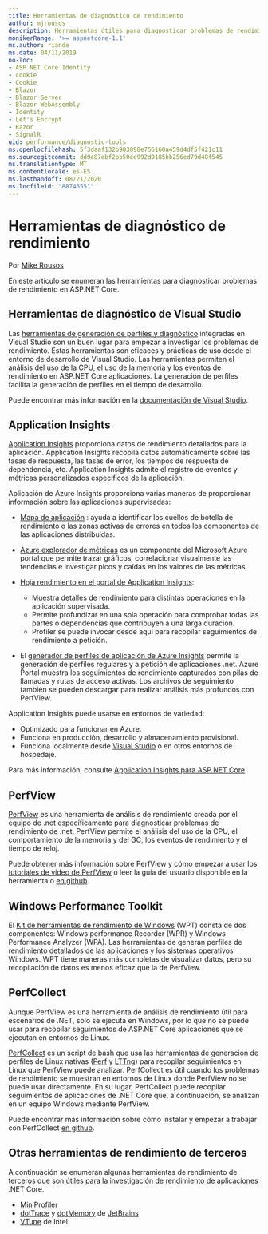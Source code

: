 ```yaml
---
title: Herramientas de diagnóstico de rendimiento
author: mjrousos
description: Herramientas útiles para diagnosticar problemas de rendimiento en aplicaciones de ASP.NET Core.
monikerRange: '>= aspnetcore-1.1'
ms.author: riande
ms.date: 04/11/2019
no-loc:
- ASP.NET Core Identity
- cookie
- Cookie
- Blazor
- Blazor Server
- Blazor WebAssembly
- Identity
- Let's Encrypt
- Razor
- SignalR
uid: performance/diagnostic-tools
ms.openlocfilehash: 5f3daaf132b903898e756160a459d4df5f421c11
ms.sourcegitcommit: dd0e87abf2bb50ee992d9185bb256ed79d48f545
ms.translationtype: MT
ms.contentlocale: es-ES
ms.lasthandoff: 08/21/2020
ms.locfileid: "88746551"
---
```

# <a name="performance-diagnostic-tools"></a>Herramientas de diagnóstico de rendimiento

Por [Mike Rousos](https://github.com/mjrousos)

En este artículo se enumeran las herramientas para diagnosticar problemas de rendimiento en ASP.NET Core.

## <a name="visual-studio-diagnostic-tools"></a>Herramientas de diagnóstico de Visual Studio

Las [herramientas de generación de perfiles y diagnóstico](/visualstudio/profiling) integradas en Visual Studio son un buen lugar para empezar a investigar los problemas de rendimiento. Estas herramientas son eficaces y prácticas de uso desde el entorno de desarrollo de Visual Studio. Las herramientas permiten el análisis del uso de la CPU, el uso de la memoria y los eventos de rendimiento en ASP.NET Core aplicaciones. La generación de perfiles facilita la generación de perfiles en el tiempo de desarrollo.

Puede encontrar más información en la [documentación de Visual Studio](/visualstudio/profiling/profiling-overview).

## <a name="application-insights"></a>Application Insights

[Application Insights](/azure/application-insights/app-insights-overview) proporciona datos de rendimiento detallados para la aplicación. Application Insights recopila datos automáticamente sobre las tasas de respuesta, las tasas de error, los tiempos de respuesta de dependencia, etc. Application Insights admite el registro de eventos y métricas personalizados específicos de la aplicación.

Aplicación de Azure Insights proporciona varias maneras de proporcionar información sobre las aplicaciones supervisadas:

- [Mapa de aplicación](/azure/application-insights/app-insights-app-map) : ayuda a identificar los cuellos de botella de rendimiento o las zonas activas de errores en todos los componentes de las aplicaciones distribuidas.
- [Azure explorador de métricas](/azure/azure-monitor/platform/metrics-getting-started) es un componente del Microsoft Azure portal que permite trazar gráficos, correlacionar visualmente las tendencias e investigar picos y caídas en los valores de las métricas.
- [Hoja rendimiento en el portal de Application Insights](/azure/application-insights/app-insights-tutorial-performance):

  - Muestra detalles de rendimiento para distintas operaciones en la aplicación supervisada.
  - Permite profundizar en una sola operación para comprobar todas las partes o dependencias que contribuyen a una larga duración.
  - Profiler se puede invocar desde aquí para recopilar seguimientos de rendimiento a petición.

- El [generador de perfiles de aplicación de Azure Insights](/azure/azure-monitor/app/profiler) permite la generación de perfiles regulares y a petición de aplicaciones .net.  Azure Portal muestra los seguimientos de rendimiento capturados con pilas de llamadas y rutas de acceso activas. Los archivos de seguimiento también se pueden descargar para realizar análisis más profundos con PerfView.

Application Insights puede usarse en entornos de variedad:

- Optimizado para funcionar en Azure.
- Funciona en producción, desarrollo y almacenamiento provisional.
- Funciona localmente desde [Visual Studio](/azure/application-insights/app-insights-visual-studio) o en otros entornos de hospedaje.

Para más información, consulte [Application Insights para ASP.NET Core](/azure/application-insights/app-insights-asp-net-core).

## <a name="perfview"></a>PerfView

[PerfView](https://github.com/Microsoft/perfview) es una herramienta de análisis de rendimiento creada por el equipo de .net específicamente para diagnosticar problemas de rendimiento de .net. PerfView permite el análisis del uso de la CPU, el comportamiento de la memoria y del GC, los eventos de rendimiento y el tiempo de reloj.

Puede obtener más información sobre PerfView y cómo empezar a usar los [tutoriales de vídeo de PerfView](https://channel9.msdn.com/Series/PerfView-Tutorial) o leer la guía del usuario disponible en la herramienta o [en github](https://github.com/Microsoft/perfview).

## <a name="windows-performance-toolkit"></a>Windows Performance Toolkit

El [Kit de herramientas de rendimiento de Windows](/windows-hardware/test/wpt/) (WPT) consta de dos componentes: Windows performance Recorder (WPR) y Windows Performance Analyzer (WPA). Las herramientas de generan perfiles de rendimiento detallados de las aplicaciones y los sistemas operativos Windows. WPT tiene maneras más completas de visualizar datos, pero su recopilación de datos es menos eficaz que la de PerfView.

## <a name="perfcollect"></a>PerfCollect

Aunque PerfView es una herramienta de análisis de rendimiento útil para escenarios de .NET, solo se ejecuta en Windows, por lo que no se puede usar para recopilar seguimientos de ASP.NET Core aplicaciones que se ejecutan en entornos de Linux.

[PerfCollect](https://github.com/dotnet/coreclr/blob/master/Documentation/project-docs/linux-performance-tracing.md) es un script de bash que usa las herramientas de generación de perfiles de Linux nativas ([Perf](https://perf.wiki.kernel.org/index.php/Main_Page) y [LTTng](https://lttng.org/)) para recopilar seguimientos en Linux que PerfView puede analizar. PerfCollect es útil cuando los problemas de rendimiento se muestran en entornos de Linux donde PerfView no se puede usar directamente. En su lugar, PerfCollect puede recopilar seguimientos de aplicaciones de .NET Core que, a continuación, se analizan en un equipo Windows mediante PerfView.

Puede encontrar más información sobre cómo instalar y empezar a trabajar con PerfCollect [en github](https://github.com/dotnet/coreclr/blob/master/Documentation/project-docs/linux-performance-tracing.md).

## <a name="other-third-party-performance-tools"></a>Otras herramientas de rendimiento de terceros

A continuación se enumeran algunas herramientas de rendimiento de terceros que son útiles para la investigación de rendimiento de aplicaciones .NET Core.

- [MiniProfiler](https://miniprofiler.com/)
- [dotTrace](https://www.jetbrains.com/profiler/) y [dotMemory](https://www.jetbrains.com/dotmemory/) de [JetBrains](https://www.jetbrains.com/)
- [VTune](https://software.intel.com/content/www/us/en/develop/tools/vtune-profiler.html) de Intel
